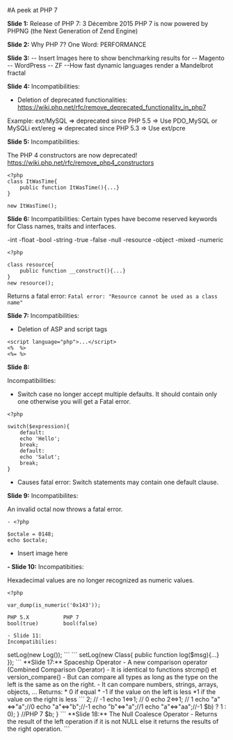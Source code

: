 #A peek at PHP 7



**Slide 1:**
Release of PHP 7: 3 Décembre 2015
PHP 7 is now powered by PHPNG (the Next Generation of Zend Engine)

**Slide 2:**
Why PHP 7?
One Word: PERFORMANCE

**Slide 3:**
-- Insert Images here to show benchmarking results for
-- Magento
-- WordPress
-- ZF
--How fast dynamic languages render a Mandelbrot fractal

**Slide 4:**
Incompatibilities:
- Deletion of deprecated functionalities:
https://wiki.php.net/rfc/remove_deprecated_functionality_in_php7

Example:
ext/MySQL => deprecated since PHP 5.5 => Use PDO_MySQL or MySQLi
ext/ereg => deprecated since PHP 5.3 => Use ext/pcre

**Slide 5:**
Incompatibilities:

The PHP 4 constructors are now deprecated!
https://wiki.php.net/rfc/remove_php4_constructors

```
<?php
class ItWasTime{
	public function ItWasTime(){...}
}

new ItWasTime();
```

**Slide 6:**
Incompatibilities:
Certain types have become reserved keywords for Class names, traits and interfaces.

-int
-float
-bool
-string
-true
-false
-null
-resource
-object
-mixed
-numeric

```
<?php

class resource{
	public function __construct(){...}
}
new resource();
```
Returns a fatal error: `Fatal error: "Resource cannot be used as a class name"`

**Slide 7:**
Incompatibilities:

- Deletion of ASP and script tags

```
<script language="php">...</script>
<%  %>
<%= %>
```

**Slide 8:**

Incompatibilities:
- Switch case no longer accept multiple defaults. It should contain only one otherwise you will get a Fatal error.

```
<?php

switch($expression){
	default:
	echo 'Hello';
	break;
	default:
	echo 'Salut';
	break;
}
```

- Causes fatal error: Switch statements may contain one default clause.

**Slide 9:**
Incompatibilites:

An invalid octal now throws a fatal error.
```
- <?php

$octale = 0148;
echo $octale;
```

- Insert image here


**- Slide 10:**
Incompatibities:

Hexadecimal values are no longer recognized as numeric values.

```
<?php

var_dump(is_numeric('0x143'));

PHP 5.X           PHP 7
bool(true)        bool(false)

- Slide 11:
Incompatibilies:

```

<?php

$object = &new stdclass;

Returns a parse error
-- Insert image here.

**Slide 12:**
- Incompatibilies:
The two functions `func_get_arg` and `func_get_args` returns the value of the variable in their local context.

```
<?php

function doThis($what){
	$what++;
	echo func_get_arg(0);
}

doThis(2);

In PHP 5.X       PHP 7

Display 2        Display 3
```

**Slide 13:**
- Scalar type hinting
-- PHP 7 offer you the possibility to type hint with string, integer, float, boolean.

Activate by adding `declare(strict_types=1);` at the top.

```
<?php
declare(strict_types=1);

function test(int $param){
	return $param;
}

 echo test(1);        echo test("1");

Display 1               Fatal error: Argument 1 passed to test()...
```


**Slide 14:**

- Possibility to define the type of the returned value. A catchable fatal error is returned if it do not correspond.

```
<?php

function test():  DateTime{
	return 1;
}
// Return type is invalid
```

```
<?php
function test():array{
	return [0,1,2];
}
// Return type is valid

```


Note: __construct(), __destruct() and __clone() cannot
declare a return type.



**Slide 15:**
Group use declaration

- Commmon namespace declaration can be grouped.

```
//Before
<?php
use Symfony\Component\Console\Command;
use Symfony\Component\Console\Input\InputInterface;
use Symfony\Component\Console\Input\InputOption;
use Symfony\Component\Console\Output\OutputInterface as Output;

```

```
<?php
//After
use Symfony\Component\Console\{
	Command\Command,
	Input\InputInterface,
	Input\InputOption,
	Output\OutputInterface as Output
}

```


**Slide 16:**
- Anonymous Class
- Same principle as for Anonymous function.

```
<?php

class Log{
	public function log($msg){...}
}

$obj->setLog(new Log());

```

```
<?php
$obj->setLog(new Class{
	public function log($msg){...}
});
```

**Slide 17:**

Spaceship Operator

- A new comparison operator (Combined Comparison Operator)

- It is identical to functions strcmp() et version_compare()
- But can compare all types as long as the type on the left is the same as on the right.
- It can compare numbers, strings, arrays, objects, ...

Returns:
* 0 if equal
* -1 if the value on the left is less
*1 if the value on the right is less

```
<?php
echo 1<=>2; // -1
echo 1<=>1; // 0
echo 2<=>1; // 1

echo "a"<=>"a";//0
echo "a"<=>"b";//-1
echo "b"<=>"a";//1
echo "a"<=>"aa";//-1


<?php
// PHP 5.X
 function order_func($a, $b) {
 return
 ($a < $b) ? -1 : (($a > $b) ? 1 : 0);
 }



 //PHP 7
 <?php
 function order_func($a, $b){
 return $a <=> $b;
 }
 ```




**Slide 18:**

 The Null Coalesce Operator
 - Returns the result of the left operation if it is not NULL
 else it returns the results of the right operation.

 ```
 <?php
 $name = isset($_GET['name']) ? $_GET['name'] : 'default';
```

```
<?php
 $name = $_GET['name'] ?? 'default';
```
